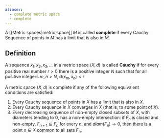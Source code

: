 ```yaml
---
aliases:
  - complete metric space
  - complete
---
```

A [[Metric spaces|metric space]] $M$ is called **complete** if every Cauchy Sequence of points in $M$ has a limit that is also in $M$.

## Definition
A sequence $x_1, x_2, x_3, ...$ in a metric space $(X, d)$ is called **Cauchy** if for every positive real number $r > 0$ there is a positive integer $N$ such that for all positive integers $m, n > N$,
	$d(x_m, x_n) <r$.

A metric space $(X, d)$ is complete if any of the following equivalent conditions are satisfied:
1. Every Cauchy sequence of points in $X$ has a limit that is also in $X$.
2. Every Cauchy sequence in $X$ converges in $X$ (that is, to some point of $X$).
3. Every decreasing sequence of non-empty closed subsets of $X$, with diameters tending to $0$, has a non-empty intersection: if $F_n$ is closed and non-empty, $F_{n+1} \subseteq F_n$ for every $n$, and $diam(F_n) \to 0$, then there is a point $x \in X$ common to all sets $F_n$.

